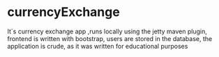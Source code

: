 # currencyExchange
It`s currency exchange app ,runs locally using the jetty maven plugin, frontend is written with bootstrap, users are stored in the database, the application is crude, as it was written for educational purposes
